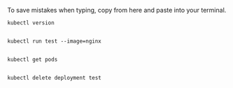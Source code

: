 To save mistakes when typing, copy from here and paste into your terminal.

```
kubectl version


kubectl run test --image=nginx


kubectl get pods


kubectl delete deployment test
```
